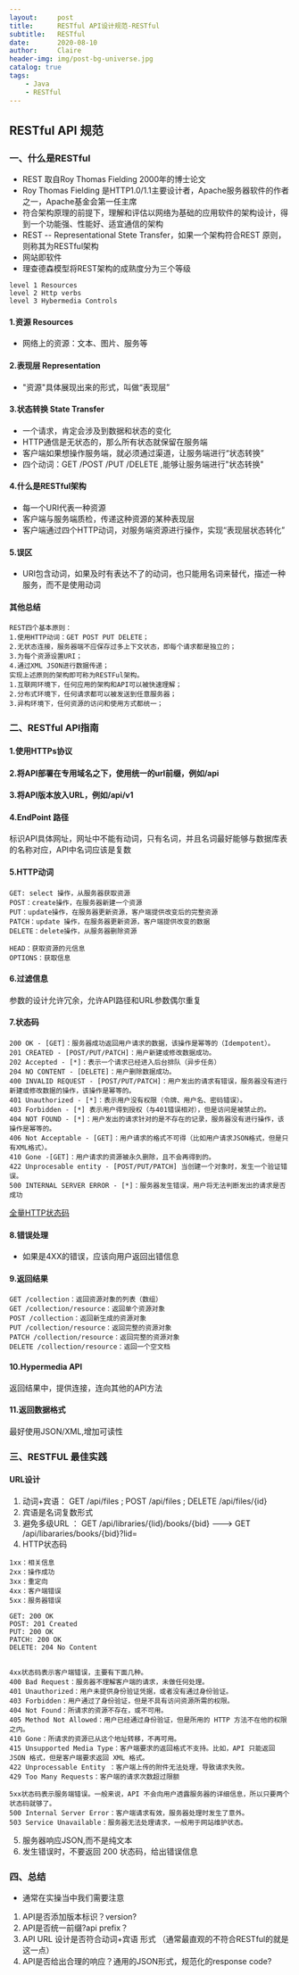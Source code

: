 ```yaml
---
layout:     post
title:      RESTful API设计规范-RESTful
subtitle:   RESTful
date:       2020-08-10
author:     Claire
header-img: img/post-bg-universe.jpg
catalog: true
tags:
    - Java
    - RESTful
---
```


## RESTful API 规范

### 一、什么是RESTful

- REST 取自Roy Thomas Fielding 2000年的博士论文
- Roy Thomas Fielding 是HTTP1.0/1.1主要设计者，Apache服务器软件的作者之一，Apache基金会第一任主席
- 符合架构原理的前提下，理解和评估以网络为基础的应用软件的架构设计，得到一个功能强、性能好、适宜通信的架构
- REST -- Representational Stete Transfer，如果一个架构符合REST 原则，则称其为RESTful架构
- 网站即软件
- 理查德森模型将REST架构的成熟度分为三个等级

```text
level 1 Resources
level 2 Http verbs
level 3 Hybermedia Controls
```

#### 1.资源 Resources

- 网络上的资源：文本、图片、服务等

#### 2.表现层 Representation

- "资源"具体展现出来的形式，叫做“表现层”

#### 3.状态转换 State Transfer

- 一个请求，肯定会涉及到数据和状态的变化
- HTTP通信是无状态的，那么所有状态就保留在服务端
- 客户端如果想操作服务端，就必须通过渠道，让服务端进行“状态转换”
- 四个动词：GET /POST /PUT /DELETE ,能够让服务端进行"状态转换"

#### 4.什么是RESTful架构

- 每一个URI代表一种资源
- 客户端与服务端质检，传递这种资源的某种表现层
- 客户端通过四个HTTP动词，对服务端资源进行操作，实现“表现层状态转化”

#### 5.误区

- URI包含动词，如果及时有表达不了的动词，也只能用名词来替代，描述一种服务，而不是使用动词

#### 其他总结

```text
REST四个基本原则：
1.使用HTTP动词：GET POST PUT DELETE；
2.无状态连接，服务器端不应保存过多上下文状态，即每个请求都是独立的；
3.为每个资源设置URI；
4.通过XML JSON进行数据传递；
实现上述原则的架构即可称为RESTFul架构。
1.互联网环境下，任何应用的架构和API可以被快速理解；
2.分布式环境下，任何请求都可以被发送到任意服务器；
3.异构环境下，任何资源的访问和使用方式都统一；
```

### 二、RESTful API指南

#### 1.使用HTTPs协议

#### 2.将API部署在专用域名之下，使用统一的url前缀，例如/api

#### 3.将API版本放入URL，例如/api/v1

#### 4.EndPoint 路径

标识API具体网址，网址中不能有动词，只有名词，并且名词最好能够与数据库表的名称对应，API中名词应该是复数

#### 5.HTTP动词

```text
GET: select 操作，从服务器获取资源
POST：create操作，在服务器新建一个资源
PUT：update操作，在服务器更新资源，客户端提供改变后的完整资源
PATCH：update 操作，在服务器更新资源，客户端提供改变的数据
DELETE：delete操作，从服务器删除资源

HEAD：获取资源的元信息
OPTIONS：获取信息
```

#### 6.过滤信息

参数的设计允许冗余，允许API路径和URL参数偶尔重复

#### 7.状态码

```text
200 OK - [GET]：服务器成功返回用户请求的数据，该操作是幂等的（Idempotent）。
201 CREATED - [POST/PUT/PATCH]：用户新建或修改数据成功。
202 Accepted - [*]：表示一个请求已经进入后台排队（异步任务）
204 NO CONTENT - [DELETE]：用户删除数据成功。
400 INVALID REQUEST - [POST/PUT/PATCH]：用户发出的请求有错误，服务器没有进行新建或修改数据的操作，该操作是幂等的。
401 Unauthorized - [*]：表示用户没有权限（令牌、用户名、密码错误）。
403 Forbidden - [*] 表示用户得到授权（与401错误相对），但是访问是被禁止的。
404 NOT FOUND - [*]：用户发出的请求针对的是不存在的记录，服务器没有进行操作，该操作是幂等的。
406 Not Acceptable - [GET]：用户请求的格式不可得（比如用户请求JSON格式，但是只有XML格式）。
410 Gone -[GET]：用户请求的资源被永久删除，且不会再得到的。
422 Unprocesable entity - [POST/PUT/PATCH] 当创建一个对象时，发生一个验证错误。
500 INTERNAL SERVER ERROR - [*]：服务器发生错误，用户将无法判断发出的请求是否成功
```

[全量HTTP状态码](https://www.w3.org/Protocols/rfc2616/rfc2616-sec10.html)

#### 8.错误处理

- 如果是4XX的错误，应该向用户返回出错信息

#### 9.返回结果

```text
GET /collection：返回资源对象的列表（数组）
GET /collection/resource：返回单个资源对象
POST /collection：返回新生成的资源对象
PUT /collection/resource：返回完整的资源对象
PATCH /collection/resource：返回完整的资源对象
DELETE /collection/resource：返回一个空文档
```

#### 10.Hypermedia API

返回结果中，提供连接，连向其他的API方法

#### 11.返回数据格式

最好使用JSON/XML,增加可读性


### 三、RESTFUL 最佳实践

#### URL设计

1. 动词+宾语： GET /api/files ; POST /api/files ; DELETE /api/files/{id}
2. 宾语是名词复数形式 
3. 避免多级URL ： GET /api/libraries/{lid}/books/{bid} ---> GET /api/libararies/books/{bid}?lid=
4. HTTP状态码

```text
1xx：相关信息
2xx：操作成功
3xx：重定向
4xx：客户端错误
5xx：服务器错误

GET: 200 OK
POST: 201 Created
PUT: 200 OK
PATCH: 200 OK
DELETE: 204 No Content


4xx状态码表示客户端错误，主要有下面几种。
400 Bad Request：服务器不理解客户端的请求，未做任何处理。
401 Unauthorized：用户未提供身份验证凭据，或者没有通过身份验证。
403 Forbidden：用户通过了身份验证，但是不具有访问资源所需的权限。
404 Not Found：所请求的资源不存在，或不可用。
405 Method Not Allowed：用户已经通过身份验证，但是所用的 HTTP 方法不在他的权限之内。
410 Gone：所请求的资源已从这个地址转移，不再可用。
415 Unsupported Media Type：客户端要求的返回格式不支持。比如，API 只能返回 JSON 格式，但是客户端要求返回 XML 格式。
422 Unprocessable Entity ：客户端上传的附件无法处理，导致请求失败。
429 Too Many Requests：客户端的请求次数超过限额

5xx状态码表示服务端错误。一般来说，API 不会向用户透露服务器的详细信息，所以只要两个状态码就够了。
500 Internal Server Error：客户端请求有效，服务器处理时发生了意外。
503 Service Unavailable：服务器无法处理请求，一般用于网站维护状态。

```

5. 服务器响应JSON,而不是纯文本
6. 发生错误时，不要返回 200 状态码，给出错误信息

### 四、总结

- 通常在实操当中我们需要注意

1. API是否添加版本标识？version?
2. API是否统一前缀?api prefix？
3. API URL 设计是否符合动词+宾语 形式 （通常最直观的不符合RESTful的就是这一点）
4. API是否给出合理的响应？通用的JSON形式，规范化的response code?